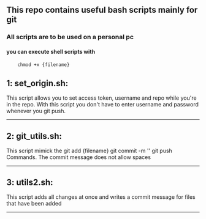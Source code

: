 ## This repo contains useful bash scripts mainly for git

### All scripts are to be used on a personal pc

#### you can execute shell scripts with
		chmod +x {filename}


## 1: set_origin.sh: 
This script allows you to set access token, username and repo while you're in the repo. With this script you don't have to enter username and password whenever you git push.

-----------------------------------------------------------------------------------------------------------------

## 2: git_utils.sh: 
This script mimick the
		git add {filename}
		git commit -m ''
		git push
Commands. The commit message does not allow spaces

-----------------------------------------------------------------------------------------------------------------

## 3: utils2.sh:
This script adds all changes at once and writes a commit message for files that have been added

-----------------------------------------------------------------------------------------------------------------


